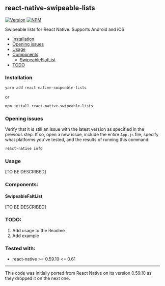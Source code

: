 ## react-native-swipeable-lists

[![Version](https://img.shields.io/npm/v/react-native-swipeable-lists.svg)](https://www.npmjs.com/package/react-native-swipeable-lists)
[![NPM](https://img.shields.io/npm/dm/react-native-swipeable-lists.svg)](https://www.npmjs.com/package/react-native-swipeable-lists)

Swipeable lists for React Native. Supports Android and iOS.

- [Installation](#installation)
- [Opening issues](#opening-issues)
- [Usage](#usage)
- [Components](#components)
  - [SwipeableFlatList](#swipeablefaltlist)
- [TODO](#todo)

### Installation

   ```bash
   yarn add react-native-swipeable-lists
   ```
or

   ```bash
   npm install react-native-swipeable-lists
   ```

### Opening issues

Verify that it is still an issue with the latest version as specified in the previous step. If so, open a new issue, include the entire `App.js` file, specify what platforms you've tested, and the results of running this command:

```bash
react-native info
```

### Usage
[TO BE DESCRIBED]

### Components:

#### SwipeableFaltList
[TO BE DESCRIBED]

### TODO:

1. Add usage to the Readme
2. Add example

### Tested with:

- react-native >= 0.59.10 <= 0.61

---

This code was initially ported from React Native on its version 0.59.10 as they dropped it on the next one.

